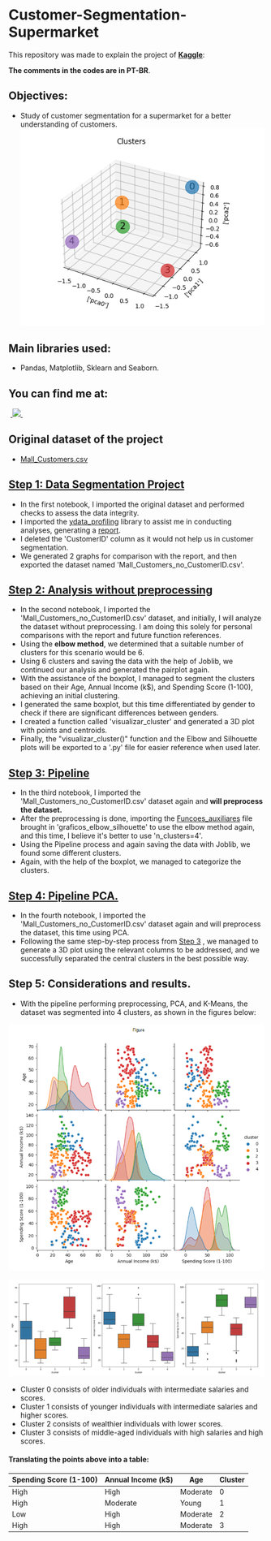 # Customer-Segmentation-Supermarket
This repository was made to explain the project of **[Kaggle](https://www.kaggle.com/datasets/vjchoudhary7/customer-segmentation-tutorial-in-python/data)**:

**The comments in the codes are in PT-BR**.
## Objectives:
- Study of customer segmentation for a supermarket for a better understanding of customers.
 ![pca_3d](imagens/pca_3d.png)

## Main libraries used:
- Pandas, Matplotlib, Sklearn and Seaborn.
## You can find me at:
&nbsp;<a href="https://www.linkedin.com/in/brunofcb/">
  <img src="https://img.shields.io/badge/linkedin-%230077B5.svg?style=for-the-badge&logo=linkedin&logoColor=white">
</a>&nbsp;
## Original dataset of the project
- [Mall_Customers.csv](https://github.com/BrunoFelipeCB/Customer-Segmentation-Supermarket/blob/main/Mall_Customers.csv)
## [Step 1: Data Segmentation Project](https://github.com/BrunoFelipeCB/Customer-Segmentation-Supermarket/blob/main/1.Data%20Segmentation%20Project.ipynb)
- In the first notebook, I imported the original dataset and performed checks to assess the data integrity.
- I imported the [ydata_profiling](https://github.com/ydataai/ydata-profiling) library to assist me in conducting analyses, generating a [report](https://github.com/BrunoFelipeCB/Customer-Segmentation-Supermarket/blob/main/eda_supermarket.html).
- I deleted the 'CustomerID' column as it would not help us in customer segmentation.
- We generated 2 graphs for comparison with the report, and then exported the dataset named 'Mall_Customers_no_CustomerID.csv'.
## [Step 2: Analysis without preprocessing](https://github.com/BrunoFelipeCB/Customer-Segmentation-Supermarket/blob/main/2.%20Analysis_without_preprocessing.ipynb)
- In the second notebook, I imported the 'Mall_Customers_no_CustomerID.csv' dataset, and initially, I will analyze the dataset without preprocessing. I am doing this solely for personal comparisons with the report and future function references.
- Using the **elbow method**, we determined that a suitable number of clusters for this scenario would be 6.
- Using 6 clusters and saving the data with the help of Joblib, we continued our analysis and generated the pairplot again.
- With the assistance of the boxplot, I managed to segment the clusters based on their Age, Annual Income (k$), and Spending Score (1-100), achieving an initial clustering.
- I generated the same boxplot, but this time differentiated by gender to check if there are significant differences between genders.
- I created a function called 'visualizar_cluster' and generated a 3D plot with points and centroids.
- Finally, the "visualizar_cluster()" function and the Elbow and Silhouette plots will be exported to a '.py' file for easier reference when used later.
## [Step 3: Pipeline](https://github.com/BrunoFelipeCB/Customer-Segmentation-Supermarket/blob/main/3.Pipeline.ipynb)
- In the third notebook, I imported the 'Mall_Customers_no_CustomerID.csv' dataset again and **will preprocess the dataset.**
- After the preprocessing is done, importing the  [Funcoes_auxiliares](https://github.com/BrunoFelipeCB/Customer-Segmentation-Supermarket/blob/main/Funcoes_auxiliares.py) file brought in 'graficos_elbow_silhouette' to use the elbow method again, and this time, I believe it's better to use 'n_clusters=4'.
- Using the Pipeline process and again saving the data with Joblib, we found some different clusters.
- Again, with the help of the boxplot, we managed to categorize the clusters.
## [Step 4: Pipeline PCA.](https://github.com/BrunoFelipeCB/Customer-Segmentation-Supermarket/blob/main/4.Pipeline_PCA.ipynb)
- In the fourth notebook, I imported the 'Mall_Customers_no_CustomerID.csv' dataset again and will preprocess the dataset, this time using PCA.
- Following the same step-by-step process from  [Step 3](https://github.com/BrunoFelipeCB/Customer-Segmentation-Supermarket/blob/main/3.Pipeline.ipynb) , we managed to generate a 3D plot using the relevant columns to be addressed, and we successfully separated the central clusters in the best possible way.

## Step 5: Considerations and results.

- With the pipeline performing preprocessing, PCA, and K-Means, the dataset was segmented into 4 clusters, as shown in the figures below:

![pairplot](imagens/pairplot.png)

![boxplot](imagens/boxplot.png)

- Cluster 0 consists of older individuals with intermediate salaries and scores.
- Cluster 1 consists of younger individuals with intermediate salaries and higher scores.
- Cluster 2 consists of wealthier individuals with lower scores.
- Cluster 3 consists of middle-aged individuals with high salaries and high scores.

#### Translating the points above into a table:

| Spending Score (1-100) | Annual Income (k$)    | Age      | Cluster |
| -----------------------| --------------------- | -------- | ------- |
| High                   | High                  | Moderate | 0       |
| High                   | Moderate              | Young    | 1       |
| Low                    | High                  | Moderate | 2       |
| High                   | High                  | Moderate | 3       |

